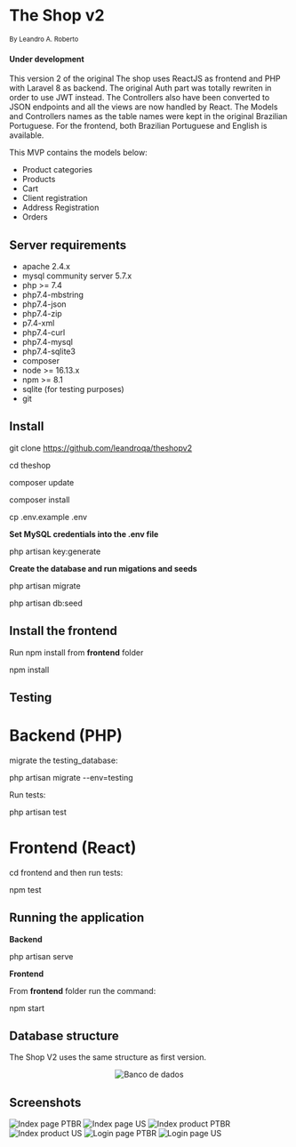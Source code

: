 # The Shop v2

<small>By Leandro A. Roberto</small>

#### Under development

This version 2 of the original The shop uses ReactJS as frontend and PHP with Laravel 8 as backend. The original Auth part was totally rewriten in order to use JWT instead. The Controllers also have been converted to JSON endpoints and all the views are now handled by React.
The Models and Controllers names as the table names were kept in the original Brazilian Portuguese.
For the frontend, both Brazilian Portuguese and English is available.

This MVP contains the models below:

-   Product categories
-   Products
-   Cart
-   Client registration
-   Address Registration
-   Orders

## Server requirements

-   apache 2.4.x
-   mysql community server 5.7.x
-   php >= 7.4
-   php7.4-mbstring
-   php7.4-json
-   php7.4-zip
-   p7.4-xml
-   php7.4-curl
-   php7.4-mysql
-   php7.4-sqlite3
-   composer
-   node >= 16.13.x
-   npm >= 8.1
-   sqlite (for testing purposes)
-   git

## Install

git clone https://github.com/leandroqa/theshopv2

cd theshop

composer update

composer install

cp .env.example .env

**Set MySQL credentials into the .env file**

php artisan key:generate

**Create the database and run migations and seeds**

php artisan migrate

php artisan db:seed

## Install the frontend

Run npm install from **frontend** folder

npm install

## Testing

# Backend (PHP)

migrate the testing_database:

php artisan migrate --env=testing

Run tests:

php artisan test

# Frontend (React)

cd frontend and then run tests:

npm test

## Running the application

**Backend**

php artisan serve

**Frontend**

From **frontend** folder run the command:

npm start

## Database structure

The Shop V2 uses the same structure as first version.

<p align="center">
<img src="https://github.com/leandroqa/theshop/blob/master/docs/EstruturaBancoDados.png" alt="Banco de dados">
</p>

## Screenshots

<img src="https://github.com/leandroqa/theshopv2/blob/main/docs/screenShots/indexPagePTBR.png" alt="Index page PTBR">
<img src="https://github.com/leandroqa/theshopv2/blob/main/docs/screenShots/indexPageUS.png" alt="Index page US">
<img src="https://github.com/leandroqa/theshopv2/blob/main/docs/screenShots/indexProductPTBR.png" alt="Index product PTBR">
<img src="https://github.com/leandroqa/theshopv2/blob/main/docs/screenShots/indexProductUS.png" alt="Index product US">
<img src="https://github.com/leandroqa/theshopv2/blob/main/docs/screenShots/loginPagePTBR.png" alt="Login page PTBR">
<img src="https://github.com/leandroqa/theshopv2/blob/main/docs/screenShots/loginPageUS.png" alt="Login page US">
